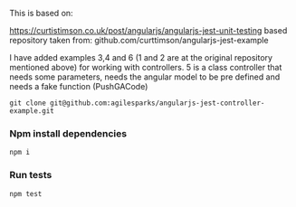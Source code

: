 This is based on:

https://curtistimson.co.uk/post/angularjs/angularjs-jest-unit-testing
based repository taken from: github.com/curttimson/angularjs-jest-example

I have added examples 3,4 and 6 (1 and 2 are at the original repository mentioned above) for working with controllers.
5 is a class controller that needs some parameters, needs the angular model to be pre defined and needs a fake function (PushGACode)


```
git clone git@github.com:agilesparks/angularjs-jest-controller-example.git
```

### Npm install dependencies

```
npm i
```

### Run tests
```
npm test
```
